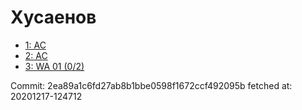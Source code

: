 # Хусаенов
- [1: AC](1.md)
- [2: AC](2.md)
- [3: WA 01 (0/2)](3.md)

Commit: 2ea89a1c6fd27ab8b1bbe0598f1672ccf492095b
 fetched at: 20201217-124712
